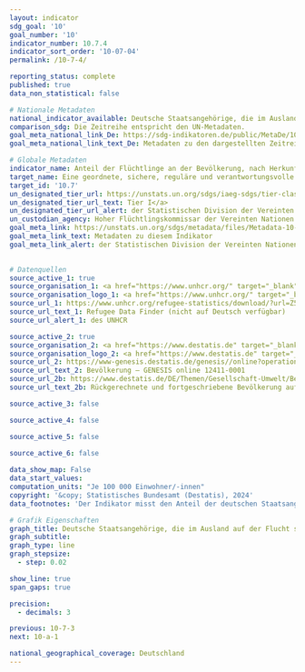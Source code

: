 ```yaml
---
layout: indicator    
sdg_goal: '10'    
goal_number: '10'    
indicator_number: 10.7.4    
indicator_sort_order: '10-07-04'    
permalink: /10-7-4/    

reporting_status: complete    
published: true    
data_non_statistical: false    

# Nationale Metadaten    
national_indicator_available: Deutsche Staatsangehörige, die im Ausland auf der Flucht sind    
comparison_sdg: Die Zeitreihe entspricht den UN-Metadaten.    
goal_meta_national_link_De: https://sdg-indikatoren.de/public/MetaDe/10.7.4.pdf
goal_meta_national_link_text_De: Metadaten zu den dargestellten Zeitreihen    

# Globale Metadaten    
indicator_name: Anteil der Flüchtlinge an der Bevölkerung, nach Herkunftsland    
target_name: Eine geordnete, sichere, reguläre und verantwortungsvolle Migration und Mobilität von Menschen ermöglichen, unter anderem durch die Anwendung einer planvollen und gut gesteuerten Migrationspolitik    
target_id: '10.7'    
un_designated_tier_url: https://unstats.un.org/sdgs/iaeg-sdgs/tier-classification/'    
un_designated_tier_url_text: Tier I</a>    
un_designated_tier_url_alert: der Statistischen Division der Vereinten Nationen    
un_custodian_agency: Hoher Flüchtlingskommissar der Vereinten Nationen (UNHCR)    
goal_meta_link: https://unstats.un.org/sdgs/metadata/files/Metadata-10-07-04.pdf    
goal_meta_link_text: Metadaten zu diesem Indikator    
goal_meta_link_alert: der Statistischen Division der Vereinten Nationen    
    

# Datenquellen
source_active_1: true
source_organisation_1: <a href="https://www.unhcr.org/" target="_blank" onclick="return confirm_alert('des UNHCR','De');"> Hoher Flüchtlingskommissar der Vereinten Nationen (UNHCR) </a>
source_organisation_logo_1: <a href="https://www.unhcr.org/" target="_blank" onclick="return confirm_alert('des UNHCR','De');"><img src="https://sdg-indikatoren.de/public/OrgImgDe/unhcr.png" alt="Logo unhcr" style="height:60px; width:148px"/></a>
source_url_1: https://www.unhcr.org/refugee-statistics/download/?url=Z5qp0j
source_url_text_1: Refugee Data Finder (nicht auf Deutsch verfügbar)
source_url_alert_1: des UNHCR

source_active_2: true
source_organisation_2: <a href="https://www.destatis.de" target="_blank"> Statistisches Bundesamt (Destatis) </a>
source_organisation_logo_2: <a href="https://www.destatis.de" target="_blank"><img src="https://sdg-indikatoren.de/public/OrgImgDe/destatis.png" alt="Logo destatis" style="height:60px; width:148px"/></a>
source_url_2: https://www-genesis.destatis.de/genesis//online?operation=table&code=12411-0001&bypass=true&language=de
source_url_text_2: Bevölkerung – GENESIS online 12411-0001
source_url_2b: https://www.destatis.de/DE/Themen/Gesellschaft-Umwelt/Bevoelkerung/Bevoelkerungsstand/_inhalt.html#sprg233540
source_url_text_2b: Rückgerechnete und fortgeschriebene Bevölkerung auf Grundlage des Zensus 2011 – 1991 bis 2011

source_active_3: false

source_active_4: false

source_active_5: false

source_active_6: false
    
data_show_map: False    
data_start_values:     
computation_units: "Je 100 000 Einwohner/-innen"    
copyright: '&copy; Statistisches Bundesamt (Destatis), 2024'    
data_footnotes: 'Der Indikator misst den Anteil der deutschen Staatsangehörigen, die im Ausland auf der Flucht sind, je 100 000 Einwohner/-innen Deutschlands und nicht die Anzahl der Flüchtlinge, die in Deutschland leben.<br>• 2022 korrigierte Daten.<br>• Für 2010 wurde die Bevölkerung anhand des Zensus 2011 sowie der Wanderungs-, Geburten- und Sterbestatistiken zurückgerechnet.<br>• Flüchtling: Person, die sich außerhalb des Landes befindet, dessen Staatsangehörigkeit sie besitzt oder in dem sie ihren ständigen Wohnsitz hat, und die wegen ihrer Rasse, Religion, Nationalität, Zugehörigkeit zu einer bestimmten sozialen Gruppe oder wegen ihrer politischen Überzeugung eine wohlbegründete Furcht vor Verfolgung hat und den Schutz dieses Landes nicht in Anspruch nehmen kann oder wegen dieser Furcht vor Verfolgung nicht dorthin zurückkehren kann (Artikel 1 der Genfer Flüchtlingskonvention).'    

# Grafik Eigenschaften    
graph_title: Deutsche Staatsangehörige, die im Ausland auf der Flucht sind
graph_subtitle:     
graph_type: line
graph_stepsize: 
  - step: 0.02    

show_line: true
span_gaps: true

precision:
  - decimals: 3    

previous: 10-7-3    
next: 10-a-1    

national_geographical_coverage: Deutschland    
---
```


<span></span>